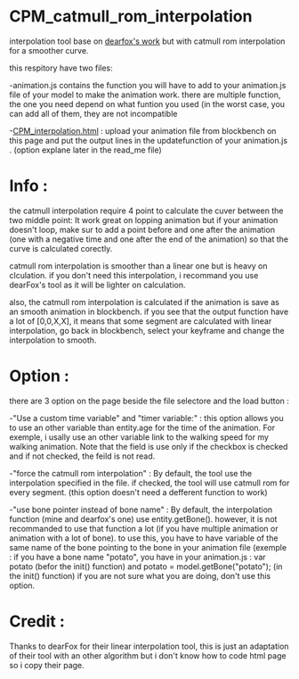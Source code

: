 # CPM_catmull_rom_interpolation
interpolation tool base on [dearfox's work](https://github.com/DearFox/cpm-tools) but with catmull rom interpolation for a smoother curve.

this respitory have two files:

-animation.js contains the function you will have to add to your animation.js file of your model to make the animation work.
there are multiple function, the one you need depend on what funtion you used (in the worst case, you can add all of them, they are not incompatible

-[CPM_interpolation.html](https://zerustu.github.io/CPM_catmull_rom_interpolation/CPM_interpolation.html) : upload your animation file from blockbench on this page and put the output lines in the updatefunction of your animation.js . (option explane later in the read_me file)

# Info :
the catmull interpolation require 4 point to calculate the cuver between the two middle point:
It work great on lopping animation but if your animation doesn't loop, make sur to add a point before and one after the animation (one with a negative time and one after the end of the animation) so that the curve is calculated corectly.

catmull rom interpolation is smoother than a linear one but is heavy on clculation. if you don't need this interpolation, i recommand you use dearFox's tool as it will be lighter on calculation.

also, the catmull rom interpolation is calculated if the animation is save as an smooth animation in blockbench. if you see that the output function have a lot of [0,0,X,X], it means that some segment are calculated with linear interpolation, go back in blockbench, select your keyframe and change the interpolation to smooth.

# Option :

there are 3 option on the page beside the file selectore and the load button :

-"Use a custom time variable" and "timer variable:" : this option allows you to use an other variable than entity.age for the time of the animation. For exemple, i usally use an other variable link to the walking speed for my walking animation. Note that the field is use only if the checkbox is checked and if not checked, the feild is not read.

-"force the catmull rom interpolation" : By default, the tool use the interpolation specified in the file. if checked, the tool will use catmull rom for every segment. (this option doesn't need a defferent function to work)

-"use bone pointer instead of bone name" : By default, the interpolation function (mine and dearfox's one) use entity.getBone(). however, it is not recommanded to use that function a lot (if you have multiple animation or animation with a lot of bone). to use this, you have to have variable of the same name of the bone pointing to the bone in your animation file (exemple : if you have a bone name "potato", you have in your animation.js : var potato (befor the init() function) and potato = model.getBone("potato"); (in the init() function)
if you are not sure what you are doing, don't use this option.

# Credit :

Thanks to dearFox for their linear interpolation tool, this is just an adaptation of their tool with an other algorithm but i don't know how to code html page so i copy their page.
